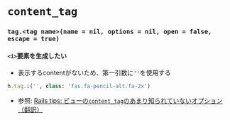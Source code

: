 # `content_tag`
### `tag.<tag name>(name = nil, options = nil, open = false, escape = true)`
#### `<i>`要素を生成したい
- 表示するcontentがないため、第一引数に`''`を使用する
```ruby
h.tag.i('', class: 'fas.fa-pencil-alt.fa-2x')
```
- 参照: [Rails tips: ビューの`content_tag`のあまり知られていないオプション（翻訳）](https://techracho.bpsinc.jp/hachi8833/2018_04_10/54701)
